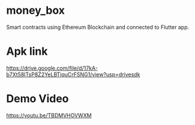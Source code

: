 # money_box

 Smart contracts using Ethereum Blockchain and connected to Flutter app.
 
# Apk link
https://drive.google.com/file/d/17kA-b7Xt58ITsP8Z2YeLBTjquCrFSNG1/view?usp=drivesdk


# Demo Video
https://youtu.be/TBDMVHOVWXM


